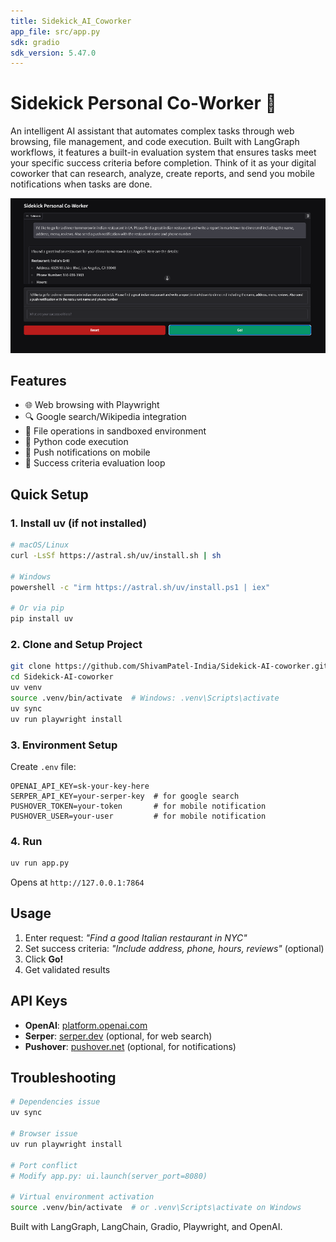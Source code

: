 ```yaml
---
title: Sidekick_AI_Coworker
app_file: src/app.py
sdk: gradio
sdk_version: 5.47.0
---
```

# Sidekick Personal Co-Worker 🤖

An intelligent AI assistant that automates complex tasks through web browsing, file management, and code execution. Built with LangGraph workflows, it features a built-in evaluation system that ensures tasks meet your specific success criteria before completion. Think of it as your digital coworker that can research, analyze, create reports, and send you mobile notifications when tasks are done.

![ui](image.png)

## Features

- 🌐 Web browsing with Playwright
- 🔍 Google search/Wikipedia integration  
- 📝 File operations in sandboxed environment
- 🐍 Python code execution
- 📱 Push notifications on mobile
- 🧠 Success criteria evaluation loop

## Quick Setup

### 1. Install uv (if not installed)
```bash
# macOS/Linux
curl -LsSf https://astral.sh/uv/install.sh | sh

# Windows
powershell -c "irm https://astral.sh/uv/install.ps1 | iex"

# Or via pip
pip install uv
```

### 2. Clone and Setup Project
```bash
git clone https://github.com/ShivamPatel-India/Sidekick-AI-coworker.git
cd Sidekick-AI-coworker
uv venv
source .venv/bin/activate  # Windows: .venv\Scripts\activate
uv sync
uv run playwright install
```

### 3. Environment Setup
Create `.env` file:
```env
OPENAI_API_KEY=sk-your-key-here
SERPER_API_KEY=your-serper-key  # for google search
PUSHOVER_TOKEN=your-token       # for mobile notification
PUSHOVER_USER=your-user         # for mobile notification
```

### 4. Run
```bash
uv run app.py
```

Opens at `http://127.0.0.1:7864`

## Usage

1. Enter request: *"Find a good Italian restaurant in NYC"*
2. Set success criteria: *"Include address, phone, hours, reviews"* (optional) 
3. Click **Go!**
4. Get validated results

## API Keys

- **OpenAI**: [platform.openai.com](https://platform.openai.com/api-keys)
- **Serper**: [serper.dev](https://serper.dev/) (optional, for web search)
- **Pushover**: [pushover.net](https://pushover.net/) (optional, for notifications)

## Troubleshooting

```bash
# Dependencies issue
uv sync

# Browser issue  
uv run playwright install

# Port conflict
# Modify app.py: ui.launch(server_port=8080)

# Virtual environment activation
source .venv/bin/activate  # or .venv\Scripts\activate on Windows
```

Built with LangGraph, LangChain, Gradio, Playwright, and OpenAI.
